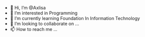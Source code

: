 - 👋 Hi, I’m @Axlisa
- 👀 I’m interested in Programming
- 🌱 I’m currently learning Foundation In Information Technology
- 💞️ I’m looking to collaborate on ...
- 📫 How to reach me ...

<!---
Axlisa/Axlisa is a ✨ special ✨ repository because its `README.md` (this file) appears on your GitHub profile.
You can click the Preview link to take a look at your changes.
--->

